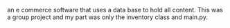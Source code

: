 an e commerce software that uses a data base to hold all content. This was a group project and my part was only the inventory class and main.py.
